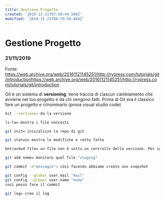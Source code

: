 ```yaml
---
title: Gestione Progetto
created: '2019-11-21T07:50:44.588Z'
modified: '2019-11-21T08:29:58.844Z'
---
```


# Gestione Progetto 

### 21/11/2019
Fonte: https://web.archive.org/web/20161121145251/http://rypress.com/tutorials/git/introductionhttps://web.archive.org/web/20161121145251/http://rypress.com/tutorials/git/introduction

Git è un sistema di **versioning**, tiene traccia di ciascun cambiamento che avviene nel tuo progetto e da chi vengono fatti.
Prima di Git era il classico fare un progetto e ri/nominarlo
(prova visual studio code)


```bash
Git --versione= da la versione
``````

```bash
ls-la= mostra i file nascosti
``````

```bash
git init= inizializzo la repo di git
``````

```bash
git status= mostra le modifiche e resto fatte
```

```bash
Untracked file= un file non è sotto un controllo della versione. Per ignorare dei file dal tracciamento come i-_.class etc
```

```bash
git add nome= monitoro quel file "staging"
```

```bash
git commit -m"messagio"= così facendo abbiamo creato uno snapshot
```

```bash
git config --global user.mail "mail"
git config --glboal user.name "nome"
così posso fare il commit
```

```bash
git log= creo il log
```


